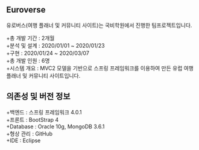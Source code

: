 ## Euroverse

유로버스(여행 플래너 및 커뮤니티 사이트)는 국비학원에서 진행한 팀프로젝트입니다.


    
+총 개발 기간 : 2개월  
+분석 및 설계 : 2020/01/01 ~ 2020/01/23  
+구현 : 2020/01/24 ~ 2020/03/07  
+총 개발 인원 : 6명  
+시스템 개요 : MVC2 모델을 기반으로 스프링 프레임워크를 이용하여 만든 유럽 여행 플래너 및 커뮤니티 사이트입니다.   



    
## 의존성 및 버전 정보
    
    
    
+백엔드 : 스프링 프레임워크 4.0.1  
+프론트 : BootStrap 4  
+Database : Oracle 10g, MongoDB 3.6.1  
+형상 관리 : GitHub  
+IDE : Eclipse  

